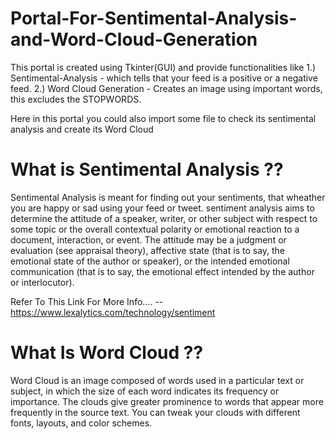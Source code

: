 # Portal-For-Sentimental-Analysis-and-Word-Cloud-Generation
This portal is created using Tkinter(GUI) and provide functionalities like 1.) Sentimental-Analysis - which tells that your feed is a positive or a negative feed. 2.) Word Cloud Generation - Creates an image using important words, this excludes the STOPWORDS.

Here in this portal you could also import some file to check its sentimental analysis and create its Word Cloud

# What is Sentimental Analysis ??
Sentimental Analysis is meant for finding out your sentiments, that wheather you are happy or sad using your feed or tweet.
sentiment analysis aims to determine the attitude of a speaker, writer, or other subject with respect to some topic or the overall contextual polarity or emotional reaction to a document, interaction, or event. The attitude may be a judgment or evaluation (see appraisal theory), affective state (that is to say, the emotional state of the author or speaker), or the intended emotional communication (that is to say, the emotional effect intended by the author or interlocutor).

Refer To This Link For More Info.... -- https://www.lexalytics.com/technology/sentiment

# What Is Word Cloud ??
Word Cloud is an image composed of words used in a particular text or subject, in which the size of each word indicates its frequency or importance. The clouds give greater prominence to words that appear more frequently in the source text. You can tweak your clouds with different fonts, layouts, and color schemes. 
